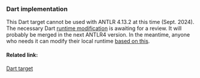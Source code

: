 ### Dart implementation

This Dart target cannot be used with ANTLR 4.13.2 at this time (Sept. 2024). 
The necessary Dart [runtime modification](https://github.com/antlr/antlr4/pull/4646) is awaiting for a review.
It will probably be merged in the next ANTLR4 version. 
In the meantime, anyone who needs it can modify their local runtime [based on this](https://github.com/antlr/antlr4/pull/4646/commits/72a760f13d29fa95c0dde22137c6e025795b6498).

#### Related link:
[Dart target](https://github.com/antlr/antlr4/blob/dev/doc/dart-target.md)
